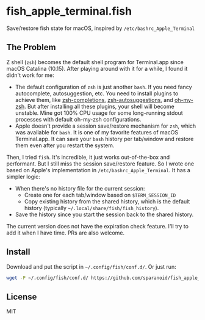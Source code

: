 # fish_apple_terminal.fish

Save/restore fish state for macOS, inspired by `/etc/bashrc_Apple_Terminal`

## The Problem

Z shell (`zsh`) becomes the default shell program for Terminal.app since macOS Catalina (10.15). After playing around with it for a while, I found it didn't work for me:

- The default configuration of `zsh` is just another `bash`. If you need fancy autocomplete, autosuggestion, etc. You need to install plugins to achieve them, like [zsh-completions](https://github.com/zsh-users/zsh-completions), [zsh-autosuggestions](https://github.com/zsh-users/zsh-autosuggestions), and [oh-my-zsh](https://github.com/robbyrussell/oh-my-zsh). But after installing all these plugins, your shell will become unstable. Mine got 100% CPU usage for some long-running stdout processes with default oh-my-zsh configurations.
- Apple doesn't provide a session save/restore mechanism for `zsh`, which was available for `bash`. It is one of my favorite features of macOS Terminal.app. It can save your `bash` history per tab/window and restore them even after you restart the system.

Then, I tried `fish`. It's incredible, it just works out-of-the-box and performant. But I still miss the session save/restore feature. So I wrote one based on Apple's implementation in `/etc/bashrc_Apple_Terminal`. It has a simpler logic:

- When there's no history file for the current session:
  - Create one for each tab/window based on `$TERM_SESSION_ID`
  - Copy existing history from the shared history, which is the default history (typically `~/.local/share/fish/fish_history`).
- Save the history since you start the session back to the shared history.

The current version does not have the expiration check feature. I'll try to add it when I have time. PRs are also welcome.

## Install

Download and put the script in `~/.config/fish/conf.d/`. Or just run:

```bash
wget -P ~/.config/fish/conf.d/ https://github.com/sparanoid/fish_apple_terminal/raw/master/fish_apple_terminal.fish
```

## License

MIT
